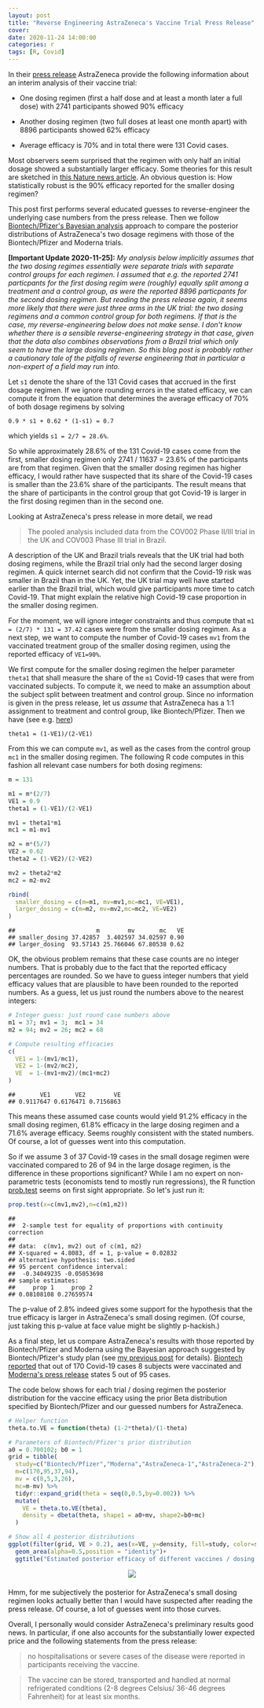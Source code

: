 ```yaml
---
layout: post
title: "Reverse Engineering AstraZeneca's Vaccine Trial Press Release"
cover: 
date: 2020-11-24 14:00:00
categories: r
tags: [R, Covid]
---
```



In their [press release](https://www.astrazeneca.com/media-centre/press-releases/2020/azd1222hlr.html) AstraZeneca provide the following information about an interim analysis of their vaccine trial:

- One dosing regimen (first a half dose and at least a month later a full dose) with 2741 participants showed 90% efficacy

- Another dosing regimen (two full doses at least one month apart) with 8896 participants showed 62% efficacy

- Average efficacy is 70% and in total there were 131 Covid cases.

Most observers seem surprised that the regimen with only half an initial dosage showed a substantially larger efficacy. Some theories for this result are sketched in [this Nature news article](https://www.nature.com/articles/d41586-020-03326-w). An obvious question is: How statistically robust is the 90% efficacy reported for the smaller dosing regimen?

This post first performs several educated guesses to reverse-engineer the underlying case numbers from the press release. Then we follow [Biontech/Pfizer's Bayesian analysis](http://skranz.github.io/r/2020/11/11/CovidVaccineBayesian.html) approach to compare the posterior distributions of AstraZeneca's two dosage regimens with those of the Biontech/Pfizer and Moderna trials.

**[Important Update 2020-11-25]:** *My analysis below implicitly assumes that the two dosing regimes essentially were separate trials with separate control groups for each regimen. I assumed that e.g. the reported 2741 particpants for the first dosing regim were (roughly) equally split among a treatment and a control group, as were the reported 8896 particpants for the second dosing regimen. But reading the press release again, it seems more likely that there were just three arms in the UK trial: the two dosing regimens and a common control group for both regimens. If that is the case, my reverse-engineering below does not make sense. I don't know whether there is a sensible reverse-engineering strategy in that case, given that the data also combines observations from a Brazil trial which only seem to have the large dosing regimen. So this blog post is probably rather a cautionary tale of the pitfalls of reverse engineering that in particular a non-expert of a field may run into.* 

Let `s1` denote the share of the 131 Covid cases that accrued in the first dosage regimen. If we ignore rounding errors in the stated efficacy, we can compute it from the equation that determines the average efficacy of 70% of both dosage regimens by solving

```
0.9 * s1 + 0.62 * (1-s1) = 0.7
```

which yields `s1 = 2/7 = 28.6%`.

So while approximately 28.6% of the 131 Covid-19 cases come from the first, smaller dosing regimen only 2741 / 11637 = 23.6% of the participants are from that regimen. Given that the smaller dosing regimen has higher efficacy, I would rather have suspected that its share of the Covid-19 cases is smaller than the 23.6% share of the participants. 
The result means that the share of participants in the control group that got Covid-19 is larger in the first dosing regimen than in the second one. 

Looking at AstraZeneca's press release in more detail, we read

> The pooled analysis included data from the COV002 Phase II/III trial in the UK and COV003 Phase III trial in Brazil.

A description of the UK and Brazil trials reveals that the UK trial had both dosing regimens, while the Brazil trial only had the second larger dosing regimen. A quick internet search did not confirm that the Covid-19 risk was smaller in Brazil than in the UK. Yet, the UK trial may well have started earlier than the Brazil trial, which would give participants more time to catch Covid-19. That might explain the relative high Covid-19 case proportion in the smaller dosing regimen.

For the moment, we will ignore integer constraints and thus compute that `m1 = (2/7) * 131 = 37.42` cases were from the smaller dosing regimen. As a next step, we want to compute the number of Covid-19 cases `mv1` from the vaccinated treatment group of the smaller dosing regimen, using the reported efficacy of `VE1=90%`.

We first compute for the smaller dosing regimen the helper parameter `theta1` that shall measure the share of the `m1` Covid-19 cases that were from vaccinated subjects. To compute it, we need to make an assumption about the subject split between treatment and control group. Since no information is given in the press release, let us *assume* that AstraZeneca has a 1:1 assignment to treatment and control group, like Biontech/Pfizer. Then we have (see e.g. [here](http://skranz.github.io/r/2020/11/11/CovidVaccineBayesian.html))

`theta1 = (1-VE1)/(2-VE1)`

From this we can compute `mv1`, as well as the cases from the control group `mc1` in the smaller dosing regimen. The following R code computes in this fashion all relevant case numbers for both dosing regimens:


```r
m = 131

m1 = m*(2/7)
VE1 = 0.9
theta1 = (1-VE1)/(2-VE1)

mv1 = theta1*m1
mc1 = m1-mv1

m2 = m*(5/7)
VE2 = 0.62
theta2 = (1-VE2)/(2-VE2)

mv2 = theta2*m2
mc2 = m2-mv2

rbind(
  smaller_dosing = c(m=m1, mv=mv1,mc=mc1, VE=VE1),
  larger_dosing = c(m=m2, mv=mv2,mc=mc2, VE=VE2)
)
```

```
##                       m        mv       mc   VE
## smaller_dosing 37.42857  3.402597 34.02597 0.90
## larger_dosing  93.57143 25.766046 67.80538 0.62
```

OK, the obvious problem remains that these case counts are no integer numbers. That is probably due to the fact that the reported efficacy percentages are rounded. So we have to guess integer numbers that yield efficacy values that are plausible to have been rounded to the reported numbers. As a guess, let us just round the numbers above to the nearest integers: 


```r
# Integer guess: just round case numbers above
m1 = 37; mv1 = 3;  mc1 = 34
m2 = 94; mv2 = 26; mc2 = 68

# Compute resulting efficacies
c(
  VE1 = 1-(mv1/mc1),
  VE2 = 1-(mv2/mc2),
  VE  = 1-(mv1+mv2)/(mc1+mc2)
)
```

```
##       VE1       VE2        VE 
## 0.9117647 0.6176471 0.7156863
```

This means these assumed case counts would yield 91.2% efficacy in the small dosing regimen, 61.8% efficacy in the large dosing regimen and a 71.6% average efficacy. Seems roughly consistent with the stated numbers. Of course, a lot of guesses went into this computation.

So if we assume 3 of 37 Covid-19 cases in the small dosage regimen were vaccinated compared to 26 of 94 in the large dosage regimen, is the difference in these proportions significant? While I am no expert on non-parametric tests (economists tend to mostly run regressions), the R function [prob.test](https://stat.ethz.ch/R-manual/R-devel/library/stats/html/prop.test.html) seems on first sight appropriate. So let's just run it:


```r
prop.test(x=c(mv1,mv2),n=c(m1,m2))
```

```
## 
## 	2-sample test for equality of proportions with continuity correction
## 
## data:  c(mv1, mv2) out of c(m1, m2)
## X-squared = 4.8083, df = 1, p-value = 0.02832
## alternative hypothesis: two.sided
## 95 percent confidence interval:
##  -0.34049235 -0.05053698
## sample estimates:
##     prop 1     prop 2 
## 0.08108108 0.27659574
```

The p-value of 2.8% indeed gives some support for the hypothesis that the true efficacy is larger in AstraZeneca's small dosing regimen. (Of course, just taking this p-value at face value might be slightly p-hackish.)

As a final step, let us compare AstraZeneca's results with those reported by Biontech/Pfizer and Moderna using the Bayesian approach suggested by Biontech/Pfizer's study plan (see [my previous post](http://skranz.github.io/r/2020/11/11/CovidVaccineBayesian.html) for details). [Biontech reported]((https://investors.biontech.de/news-releases/news-release-details/pfizer-and-biontech-conclude-phase-3-study-covid-19-vaccine)) that out of 170 Covid-19 cases 8 subjects were vaccinated and [Moderna's press release](https://investors.modernatx.com/news-releases/news-release-details/modernas-covid-19-vaccine-candidate-meets-its-primary-efficacy) states 5 out of 95 cases.

The code below shows for each trial / dosing regimen the posterior distribution for the vaccine efficacy using the prior Beta distribution specified by Biontech/Pfizer and our guessed numbers for AstraZeneca. 


```r
# Helper function
theta.to.VE = function(theta) (1-2*theta)/(1-theta)

# Parameters of Biontech/Pfizer's prior distribution
a0 = 0.700102; b0 = 1
grid = tibble(
  study=c("Biontech/Pfizer","Moderna","AstraZeneca-1","AstraZeneca-2"),
  m=c(170,95,37,94),
  mv = c(8,5,3,26),
  mc=m-mv) %>% 
  tidyr::expand_grid(theta = seq(0,0.5,by=0.002)) %>%
  mutate(
    VE = theta.to.VE(theta),
    density = dbeta(theta, shape1 = a0+mv, shape2=b0+mc)
  )

# Show all 4 posterior distributions
ggplot(filter(grid, VE > 0.2), aes(x=VE, y=density, fill=study, color=study)) +
  geom_area(alpha=0.5,position = "identity")+
  ggtitle("Estimated posterior efficacy of different vaccines / dosing regimens")
```
<center>
<img src="http://skranz.github.io/images/covid/astra_and_co.svg" style="max-width: 100%; margin-bottom: 0.5em;">
</center>

Hmm, for me subjectively the posterior for AstraZeneca's small dosing regimen looks actually better than I would have suspected after reading the press release. Of course, a lot of guesses went into those curves. 

Overall, I personally would consider AstraZeneca's preliminary results good news. In particular, if one also accounts for the substantially lower expected price and the following statements from the press release:

> no hospitalisations or severe cases of the disease were reported in participants receiving the vaccine.

> The vaccine can be stored, transported and handled at normal refrigerated conditions (2-8 degrees Celsius/ 36-46 degrees Fahrenheit) for at least six months.


